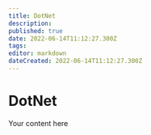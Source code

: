 ```yaml
---
title: DotNet
description: 
published: true
date: 2022-06-14T11:12:27.300Z
tags: 
editor: markdown
dateCreated: 2022-06-14T11:12:27.300Z
---
```


# DotNet
Your content here